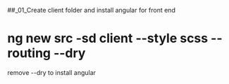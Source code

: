 ##_01_Create client folder and install angular for front end

# ng new src -sd client  --style scss --routing --dry
remove --dry to install angular